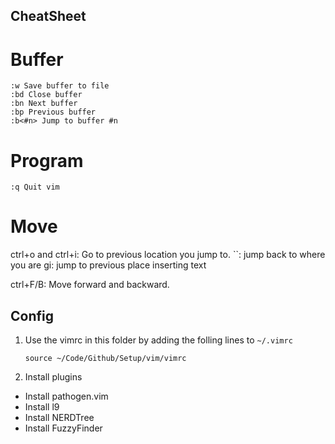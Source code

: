 CheatSheet
------------

Buffer
========

    :w Save buffer to file
    :bd Close buffer
    :bn Next buffer
    :bp Previous buffer
    :b<#n> Jump to buffer #n

Program
=========

    :q Quit vim


Move
=====

ctrl+o and ctrl+i: Go to previous location you jump to.
``: jump back to where you are
gi: jump to previous place inserting text

ctrl+F/B: Move forward and backward.

Config
-------

 1. Use the vimrc in this folder by adding the folling lines to `~/.vimrc`

    ```
    source ~/Code/Github/Setup/vim/vimrc
    ```

 2. Install plugins
  - Install pathogen.vim
  - Install l9
  - Install NERDTree
  - Install FuzzyFinder

